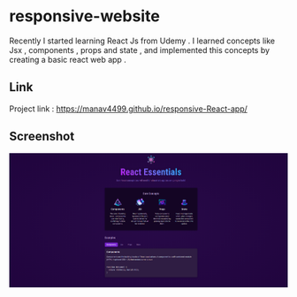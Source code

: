 # responsive-website

Recently I started learning React Js from Udemy . 
I learned concepts like Jsx , components , props and state , and implemented this concepts by creating a basic react web app .

## Link 

Project link : https://manav4499.github.io/responsive-React-app/

## Screenshot
<img width=1440 alt="Landing page" src="Project Photos/Screenshot 2024-12-29 152746.png" ><img/>
